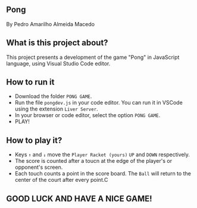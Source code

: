 ## Pong 
By Pedro Amarilho Almeida Macedo

## What is this project about?
This project presents a development of the game "Pong" in JavaScript language, using Visual Studio Code editor.

## How to run it
- Download the folder `PONG GAME`.
- Run the file `pongdev.js` in your code editor. You can run it in VSCode using the extension `Liver Server`.
- In your browser or code editor, select the option `PONG GAME`.
- PLAY!

## How to play it?
- Keys `↑` and `↓` move the `Player Racket (yours)` `UP` and `DOWN` respectively.
- The score is counted after a toucn at the edge of the player's or opponent's screen. 
- Each touch counts a point in the score board. The `Ball` will return to the center of the court after every point.C

## GOOD LUCK AND HAVE A NICE GAME!
